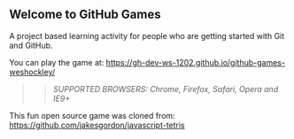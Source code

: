 ## Welcome to GitHub Games

A project based learning activity for people who are getting started with Git and GitHub.

You can play the game at: https://gh-dev-ws-1202.github.io/github-games-weshockley/

>> _*SUPPORTED BROWSERS*: Chrome, Firefox, Safari, Opera and IE9+_

This fun open source game was cloned from: https://github.com/jakesgordon/javascript-tetris
